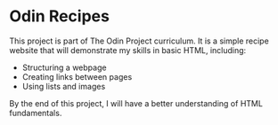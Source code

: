 # Odin Recipes

This project is part of The Odin Project curriculum. It is a simple recipe website that will demonstrate my skills in basic HTML, including:
- Structuring a webpage
- Creating links between pages
- Using lists and images

By the end of this project, I will have a better understanding of HTML fundamentals.
